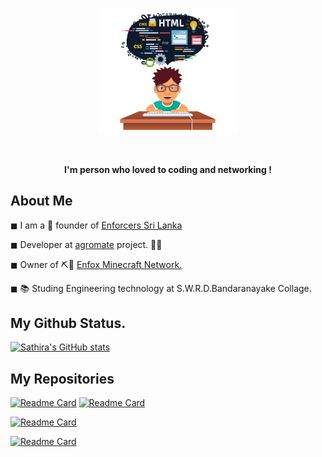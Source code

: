 <p align="center"><a href="https://enforcers.lk/"><img width="45%" src="https://github.com/SathiraSathsara/SathiraSathsara/raw/main/coding.png" /></a></p>

<br />

<p align="center"><b>I'm person who loved to coding and networking !</b></p>

## About Me

◼ I am a 💼 founder of [Enforcers Sri Lanka](https://enforcers.lk/)

◼ Developer at [agromate](https://www.dialog.lk/dialog-app-challenge-srilanka-1st-inter-school-app-development-competition-concludes-with-grand-finale/) project. 👨‍💻

◼ Owner of ⛏🧱  [Enfox Minecraft Network.](https://enfox.net/)

◼ 📚 Studing Engineering technology at S.W.R.D.Bandaranayake Collage.


## My Github Status.

[![Sathira's GitHub stats](https://github-readme-stats.vercel.app/api?username=SathiraSathsara)](https://github.com/anuraghazra/github-readme-stats)

## My Repositories

[![Readme Card](https://github-readme-stats.vercel.app/api/pin/?username=SathiraSathsara&repo=SathiraSathsara)](https://github.com/SathiraSathsara/SathiraSathsara) [![Readme Card](https://github-readme-stats.vercel.app/api/pin/?username=SathiraSathsara&repo=enforcers-web)](https://github.com/SathiraSathsara/enforcers-web)

[![Readme Card](https://github-readme-stats.vercel.app/api/pin/?username=SathiraSathsara&repo=ddos-tool)](https://github.com/SathiraSathsara/ddos-tool)

[![Readme Card](https://github-readme-stats.vercel.app/api/pin/?username=SathiraSathsara&repo=mc-bot-attack)](https://github.com/SathiraSathsara/mc-bot-attack)
